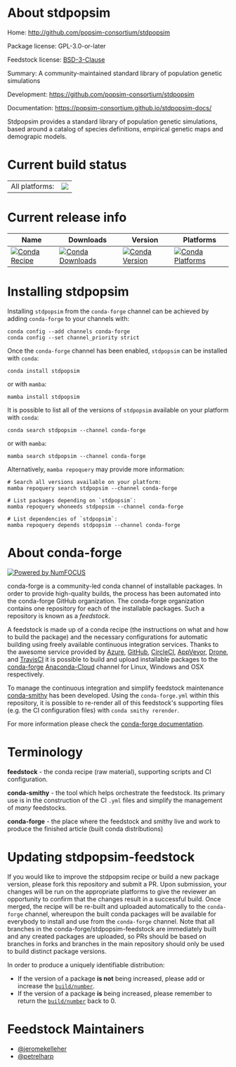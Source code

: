 About stdpopsim
===============

Home: http://github.com/popsim-consortium/stdpopsim

Package license: GPL-3.0-or-later

Feedstock license: [BSD-3-Clause](https://github.com/conda-forge/stdpopsim-feedstock/blob/main/LICENSE.txt)

Summary: A community-maintained standard library of population genetic simulations

Development: https://github.com/popsim-consortium/stdpopsim

Documentation: https://popsim-consortium.github.io/stdpopsim-docs/

Stdpopsim provides a standard library of population genetic simulations, based
around a catalog of species definitions, empirical genetic maps and demograpic
models.


Current build status
====================


<table><tr><td>All platforms:</td>
    <td>
      <a href="https://dev.azure.com/conda-forge/feedstock-builds/_build/latest?definitionId=8727&branchName=main">
        <img src="https://dev.azure.com/conda-forge/feedstock-builds/_apis/build/status/stdpopsim-feedstock?branchName=main">
      </a>
    </td>
  </tr>
</table>

Current release info
====================

| Name | Downloads | Version | Platforms |
| --- | --- | --- | --- |
| [![Conda Recipe](https://img.shields.io/badge/recipe-stdpopsim-green.svg)](https://anaconda.org/conda-forge/stdpopsim) | [![Conda Downloads](https://img.shields.io/conda/dn/conda-forge/stdpopsim.svg)](https://anaconda.org/conda-forge/stdpopsim) | [![Conda Version](https://img.shields.io/conda/vn/conda-forge/stdpopsim.svg)](https://anaconda.org/conda-forge/stdpopsim) | [![Conda Platforms](https://img.shields.io/conda/pn/conda-forge/stdpopsim.svg)](https://anaconda.org/conda-forge/stdpopsim) |

Installing stdpopsim
====================

Installing `stdpopsim` from the `conda-forge` channel can be achieved by adding `conda-forge` to your channels with:

```
conda config --add channels conda-forge
conda config --set channel_priority strict
```

Once the `conda-forge` channel has been enabled, `stdpopsim` can be installed with `conda`:

```
conda install stdpopsim
```

or with `mamba`:

```
mamba install stdpopsim
```

It is possible to list all of the versions of `stdpopsim` available on your platform with `conda`:

```
conda search stdpopsim --channel conda-forge
```

or with `mamba`:

```
mamba search stdpopsim --channel conda-forge
```

Alternatively, `mamba repoquery` may provide more information:

```
# Search all versions available on your platform:
mamba repoquery search stdpopsim --channel conda-forge

# List packages depending on `stdpopsim`:
mamba repoquery whoneeds stdpopsim --channel conda-forge

# List dependencies of `stdpopsim`:
mamba repoquery depends stdpopsim --channel conda-forge
```


About conda-forge
=================

[![Powered by
NumFOCUS](https://img.shields.io/badge/powered%20by-NumFOCUS-orange.svg?style=flat&colorA=E1523D&colorB=007D8A)](https://numfocus.org)

conda-forge is a community-led conda channel of installable packages.
In order to provide high-quality builds, the process has been automated into the
conda-forge GitHub organization. The conda-forge organization contains one repository
for each of the installable packages. Such a repository is known as a *feedstock*.

A feedstock is made up of a conda recipe (the instructions on what and how to build
the package) and the necessary configurations for automatic building using freely
available continuous integration services. Thanks to the awesome service provided by
[Azure](https://azure.microsoft.com/en-us/services/devops/), [GitHub](https://github.com/),
[CircleCI](https://circleci.com/), [AppVeyor](https://www.appveyor.com/),
[Drone](https://cloud.drone.io/welcome), and [TravisCI](https://travis-ci.com/)
it is possible to build and upload installable packages to the
[conda-forge](https://anaconda.org/conda-forge) [Anaconda-Cloud](https://anaconda.org/)
channel for Linux, Windows and OSX respectively.

To manage the continuous integration and simplify feedstock maintenance
[conda-smithy](https://github.com/conda-forge/conda-smithy) has been developed.
Using the ``conda-forge.yml`` within this repository, it is possible to re-render all of
this feedstock's supporting files (e.g. the CI configuration files) with ``conda smithy rerender``.

For more information please check the [conda-forge documentation](https://conda-forge.org/docs/).

Terminology
===========

**feedstock** - the conda recipe (raw material), supporting scripts and CI configuration.

**conda-smithy** - the tool which helps orchestrate the feedstock.
                   Its primary use is in the construction of the CI ``.yml`` files
                   and simplify the management of *many* feedstocks.

**conda-forge** - the place where the feedstock and smithy live and work to
                  produce the finished article (built conda distributions)


Updating stdpopsim-feedstock
============================

If you would like to improve the stdpopsim recipe or build a new
package version, please fork this repository and submit a PR. Upon submission,
your changes will be run on the appropriate platforms to give the reviewer an
opportunity to confirm that the changes result in a successful build. Once
merged, the recipe will be re-built and uploaded automatically to the
`conda-forge` channel, whereupon the built conda packages will be available for
everybody to install and use from the `conda-forge` channel.
Note that all branches in the conda-forge/stdpopsim-feedstock are
immediately built and any created packages are uploaded, so PRs should be based
on branches in forks and branches in the main repository should only be used to
build distinct package versions.

In order to produce a uniquely identifiable distribution:
 * If the version of a package **is not** being increased, please add or increase
   the [``build/number``](https://docs.conda.io/projects/conda-build/en/latest/resources/define-metadata.html#build-number-and-string).
 * If the version of a package **is** being increased, please remember to return
   the [``build/number``](https://docs.conda.io/projects/conda-build/en/latest/resources/define-metadata.html#build-number-and-string)
   back to 0.

Feedstock Maintainers
=====================

* [@jeromekelleher](https://github.com/jeromekelleher/)
* [@petrelharp](https://github.com/petrelharp/)

